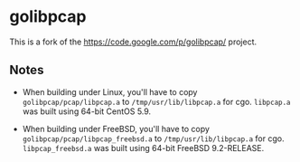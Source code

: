 # golibpcap

This is a fork of the https://code.google.com/p/golibpcap/ project.

## Notes
- When building under Linux, you'll have to copy `golibpcap/pcap/libpcap.a` to `/tmp/usr/lib/libpcap.a` for cgo. `libpcap.a` was built using 64-bit CentOS 5.9.

- When building under FreeBSD, you'll have to copy `golibpcap/pcap/libpcap_freebsd.a` to `/tmp/usr/lib/libpcap.a` for cgo. `libpcap_freebsd.a` was built using 64-bit FreeBSD 9.2-RELEASE.
